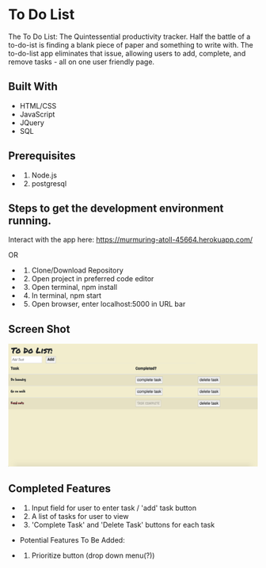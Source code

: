 # To Do List 
The To Do List: The Quintessential productivity tracker. Half the battle of a to-do-ist is finding a blank piece of paper and something to write with. The to-do-list app eliminates that issue, allowing users to add, complete, and remove tasks - all on one user friendly page. 

## Built With
- HTML/CSS
- JavaScript 
- JQuery
- SQL 

## Prerequisites
- 1) Node.js
- 2) postgresql 

## Steps to get the development environment running.

Interact with the app here: 
https://murmuring-atoll-45664.herokuapp.com/

OR 

- 1) Clone/Download Repository 
- 2) Open project in preferred code editor
- 3) Open terminal, npm install 
- 4) In terminal, npm start 
- 5) Open browser, enter localhost:5000 in URL bar

## Screen Shot
![screenshot](server/public/images/screenshot3.png)

## Completed Features
- 1) Input field for user to enter task / 'add' task button 
- 2) A list of tasks for user to view
- 3) 'Complete Task' and 'Delete Task' buttons for each task

- Potential Features To Be Added: 
- 1) Prioritize button (drop down menu(?)) 